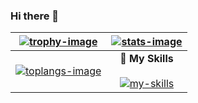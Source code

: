 ### Hi there 👋

| [![trophy-image]][ryo-ma-repo] | [![stats-image]][anuraghazra-repo] |
| :-: | :-: |
| [![toplangs-image]][anuraghazra-repo] | **:seedling: My Skills**<br/><br/>[![my-skills]][skill-icons-repo] |

[trophy-image]: https://github-profile-trophy.vercel.app/?username=harsssh&column=4&row=2&no-frame=true&theme=onedark
[stats-image]: https://github-readme-stats.vercel.app/api?username=harsssh&count_private=true&show_icons=true&hide_border=true&theme=onedark
[toplangs-image]: https://github-readme-stats.vercel.app/api/top-langs/?username=harsssh&layout=compact&card_width=380&count_private=true&hide_border=true&theme=onedark
[my-skills]: https://skillicons.dev/icons?perline=6&i=git,docker,nginx,mysql,idea,vim,py,go,js,ts,vue,react
[ryo-ma-repo]: https://github.com/ryo-ma/github-profile-trophy
[anuraghazra-repo]: https://github.com/anuraghazra/github-readme-stats
[skill-icons-repo]: https://github.com/tandpfun/skill-icons

<!--
**harsssh/harsssh** is a ✨ _special_ ✨ repository because its `README.md` (this file) appears on your GitHub profile.

Here are some ideas to get you started:

- 🔭 I’m currently working on ...
- 🌱 I’m currently learning ...
- 👯 I’m looking to collaborate on ...
- 🤔 I’m looking for help with ...
- 💬 Ask me about ...
- 📫 How to reach me: ...
- 😄 Pronouns: ...
- ⚡ Fun fact: ...
-->
